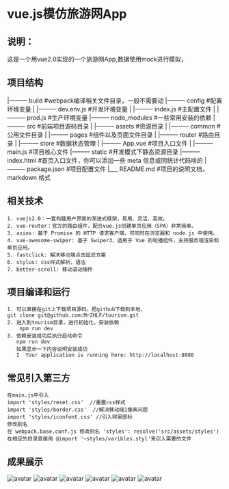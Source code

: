 # vue.js模仿旅游网App

## 说明：
   这是一个用vue2.0实现的一个旅游网App,数据使用mock进行模拟，
	 
## 项目结构
  |——— build  #webpack编译相关文件目录，一般不需要动
	|——— config  #配置环境变量
	|    |——— dev.env.js #开发环境变量
	|		 |——— index.js   #主配置文件
	|    |——— prod.js    #生产环境变量
	|——— node_modules #一些常用安装的依赖
	|——— src #前端项目源码目录
	|    |——— assets  #资源目录
	|		 |——— common  #公用文件目录
	|    |——— pages   #组件以及页面文件目录
	|    |——— router  #路由目录
	|    |——— store   #数据状态管理
	|    |——— App.vue #项目入口文件
	|    |——— main.js #项目核心文件
	|——— static       #开发模式下静态资源目录
	|——— index.html   #首页入口文件，你可以添加一些 meta 信息或同统计代码啥的
	|——— package.json #项目配置文件
	|___ README.md    #项目的说明文档，markdown 格式
	
	
## 相关技术
	1. vuejs2.0：一套构建用户界面的渐进式框架，易用、灵活、高效。
	2. vue-router：官方的路由组件，配合vue.js创建单页应用（SPA）非常简单。
	3. axios: 基于 Promise 的 HTTP 请求客户端，可同时在浏览器和 node.js 中使用。
	4. vue-awesome-swiper: 基于 Swiper3、适用于 Vue 的轮播组件，支持服务端渲染和单页应用。
	5. fastclick: 解决移动端点击延迟方案
	6. stylus: css样式解析，语法
	7. better-scroll: 移动滚动插件

## 项目编译和运行
    1. 可以直接在git上下载项目源码。把github下载到本地，
	git clone git@github.com:MrZHLF/tourism.git
	2. 进入到tourism目录，进行初始化，安装依赖
		npm run dev
	3. 依赖安装成功后执行启动命令
	   npm run dev
	   如果显示一下内容说明安装成功
	   I  Your application is running here: http://localhost:8080
		 
		 
## 常见引入第三方
	在main.js中引入
	import 'styles/reset.css'  //重置css样式
	import 'styles/border.css'  //解决移动端1像素问题
	import 'styles/iconfont.css' //引入阿里图标
	修改别名
	在 webpack.base.conf.js 修改别名 'styles': resolve('src/assets/styles') 
	在相应的目录直接用 @import '~styles/varibles.styl'来引入需要的文件
	
## 成果展示
![avatar](./static/1.png)
![avatar](./static/2.png)
![avatar](./static/3.png)
![avatar](./static/4.png)
![avatar](./static/5.png)
![avatar](./static/6.png)
